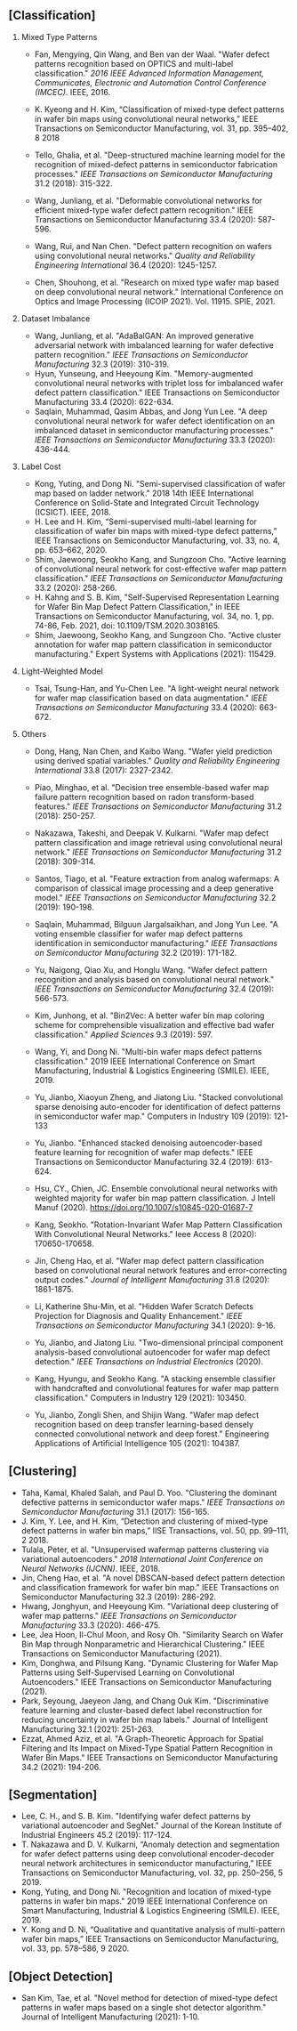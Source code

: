 ## [Classification]

1. Mixed Type Patterns 

   - Fan, Mengying, Qin Wang, and Ben van der Waal. "Wafer defect patterns recognition based on OPTICS and multi-label classification." *2016 IEEE Advanced Information Management, Communicates, Electronic and Automation Control Conference (IMCEC)*. IEEE, 2016.
   - K. Kyeong and H. Kim, “Classification of mixed-type defect patterns in wafer bin maps using convolutional neural networks,” IEEE Transactions on Semiconductor Manufacturing, vol. 31, pp. 395–402, 8 2018

   - Tello, Ghalia, et al. "Deep-structured machine learning model for the recognition of mixed-defect patterns in semiconductor fabrication processes." *IEEE Transactions on Semiconductor Manufacturing* 31.2 (2018): 315-322.
   - Wang, Junliang, et al. "Deformable convolutional networks for efficient mixed-type wafer defect pattern recognition." IEEE Transactions on Semiconductor Manufacturing 33.4 (2020): 587-596. 
   - Wang, Rui, and Nan Chen. "Defect pattern recognition on wafers using convolutional neural networks." *Quality and Reliability Engineering International* 36.4 (2020): 1245-1257.
   - Chen, Shouhong, et al. "Research on mixed type wafer map based on deep convolutional neural network." International Conference on Optics and Image Processing (ICOIP 2021). Vol. 11915. SPIE, 2021.

2. Dataset Imbalance 

   - Wang, Junliang, et al. "AdaBalGAN: An improved generative adversarial network with imbalanced learning for wafer defective pattern recognition." *IEEE Transactions on Semiconductor Manufacturing* 32.3 (2019): 310-319.
   - Hyun, Yunseung, and Heeyoung Kim. "Memory-augmented convolutional neural networks with triplet loss for imbalanced wafer defect pattern classification." IEEE Transactions on Semiconductor Manufacturing 33.4 (2020): 622-634. 
   - Saqlain, Muhammad, Qasim Abbas, and Jong Yun Lee. "A deep convolutional neural network for wafer defect identification on an imbalanced dataset in semiconductor manufacturing processes." *IEEE Transactions on Semiconductor Manufacturing* 33.3 (2020): 436-444.

3. Label Cost 

   - Kong, Yuting, and Dong Ni. "Semi-supervised classification of wafer map based on ladder network." 2018 14th IEEE International Conference on Solid-State and Integrated Circuit Technology (ICSICT). IEEE, 2018.
   - H. Lee and H. Kim, “Semi-supervised multi-label learning for classification of wafer bin maps with mixed-type defect patterns,” IEEE Transactions on Semiconductor Manufacturing, vol. 33, no. 4, pp. 653–662, 2020.
   - Shim, Jaewoong, Seokho Kang, and Sungzoon Cho. "Active learning of convolutional neural network for cost-effective wafer map pattern classification." *IEEE Transactions on Semiconductor Manufacturing* 33.2 (2020): 258-266.
   - H. Kahng and S. B. Kim, "Self-Supervised Representation Learning for Wafer Bin Map Defect Pattern Classification," in IEEE Transactions on Semiconductor Manufacturing, vol. 34, no. 1, pp. 74-86, Feb. 2021, doi: 10.1109/TSM.2020.3038165.
   - Shim, Jaewoong, Seokho Kang, and Sungzoon Cho. "Active cluster annotation for wafer map pattern classification in semiconductor manufacturing." Expert Systems with Applications (2021): 115429.

4. Light-Weighted Model

   - Tsai, Tsung-Han, and Yu-Chen Lee. "A light-weight neural network for wafer map classification based on data augmentation." *IEEE Transactions on Semiconductor Manufacturing* 33.4 (2020): 663-672.

5. Others

   - Dong, Hang, Nan Chen, and Kaibo Wang. "Wafer yield prediction using derived spatial variables." *Quality and Reliability Engineering International* 33.8 (2017): 2327-2342.

   - Piao, Minghao, et al. "Decision tree ensemble-based wafer map failure pattern recognition based on radon transform-based features." *IEEE Transactions on Semiconductor Manufacturing* 31.2 (2018): 250-257.
   - Nakazawa, Takeshi, and Deepak V. Kulkarni. "Wafer map defect pattern classification and image retrieval using convolutional neural network." *IEEE Transactions on Semiconductor Manufacturing* 31.2 (2018): 309-314.
   - Santos, Tiago, et al. "Feature extraction from analog wafermaps: A comparison of classical image processing and a deep generative model." *IEEE Transactions on Semiconductor Manufacturing* 32.2 (2019): 190-198.
   - Saqlain, Muhammad, Bilguun Jargalsaikhan, and Jong Yun Lee. "A voting ensemble classifier for wafer map defect patterns identification in semiconductor manufacturing." *IEEE Transactions on Semiconductor Manufacturing* 32.2 (2019): 171-182.
   - Yu, Naigong, Qiao Xu, and Honglu Wang. "Wafer defect pattern recognition and analysis based on convolutional neural network." *IEEE Transactions on Semiconductor Manufacturing* 32.4 (2019): 566-573.
   - Kim, Junhong, et al. "Bin2Vec: A better wafer bin map coloring scheme for comprehensible visualization and effective bad wafer classification." *Applied Sciences* 9.3 (2019): 597.
   - Wang, Yi, and Dong Ni. "Multi-bin wafer maps defect patterns classification." 2019 IEEE International Conference on Smart Manufacturing, Industrial & Logistics Engineering (SMILE). IEEE, 2019.
   - Yu, Jianbo, Xiaoyun Zheng, and Jiatong Liu. "Stacked convolutional sparse denoising auto-encoder for identification of defect patterns in semiconductor wafer map." Computers in Industry 109 (2019): 121-133
   -  Yu, Jianbo. "Enhanced stacked denoising autoencoder-based feature learning for recognition of wafer map defects." IEEE Transactions on Semiconductor Manufacturing 32.4 (2019): 613-624.
   - Hsu, CY., Chien, JC. Ensemble convolutional neural networks with weighted majority for wafer bin map pattern classification. J Intell Manuf (2020). https://doi.org/10.1007/s10845-020-01687-7 
   - Kang, Seokho. "Rotation-Invariant Wafer Map Pattern Classification With Convolutional Neural Networks." Ieee Access 8 (2020): 170650-170658.
   - Jin, Cheng Hao, et al. "Wafer map defect pattern classification based on convolutional neural network features and error-correcting output codes." *Journal of Intelligent Manufacturing* 31.8 (2020): 1861-1875.
   - Li, Katherine Shu-Min, et al. "Hidden Wafer Scratch Defects Projection for Diagnosis and Quality Enhancement." *IEEE Transactions on Semiconductor Manufacturing* 34.1 (2020): 9-16.
   - Yu, Jianbo, and Jiatong Liu. "Two-dimensional principal component analysis-based convolutional autoencoder for wafer map defect detection." *IEEE Transactions on Industrial Electronics* (2020).
   - Kang, Hyungu, and Seokho Kang. "A stacking ensemble classifier with handcrafted and convolutional features for wafer map pattern classification." Computers in Industry 129 (2021): 103450.
   - Yu, Jianbo, Zongli Shen, and Shijin Wang. "Wafer map defect recognition based on deep transfer learning-based densely connected convolutional network and deep forest." Engineering Applications of Artificial Intelligence 105 (2021): 104387.

   

## [Clustering] 

- Taha, Kamal, Khaled Salah, and Paul D. Yoo. "Clustering the dominant defective patterns in semiconductor wafer maps." *IEEE Transactions on Semiconductor Manufacturing* 31.1 (2017): 156-165.
- J. Kim, Y. Lee, and H. Kim, “Detection and clustering of mixed-type defect patterns in wafer bin maps,” IISE Transactions, vol. 50, pp. 99–111, 2 2018.
- Tulala, Peter, et al. "Unsupervised wafermap patterns clustering via variational autoencoders." *2018 International Joint Conference on Neural Networks (IJCNN)*. IEEE, 2018.
- Jin, Cheng Hao, et al. "A novel DBSCAN-based defect pattern detection and classification framework for wafer bin map." IEEE Transactions on Semiconductor Manufacturing 32.3 (2019): 286-292.
- Hwang, Jonghyun, and Heeyoung Kim. "Variational deep clustering of wafer map patterns." *IEEE Transactions on Semiconductor Manufacturing* 33.3 (2020): 466-475.
- Lee, Jea Hoon, Il-Chul Moon, and Rosy Oh. "Similarity Search on Wafer Bin Map through Nonparametric and Hierarchical Clustering." IEEE Transactions on Semiconductor Manufacturing (2021).
- Kim, Donghwa, and Pilsung Kang. "Dynamic Clustering for Wafer Map Patterns using Self-Supervised Learning on Convolutional Autoencoders." IEEE Transactions on Semiconductor Manufacturing (2021).
- Park, Seyoung, Jaeyeon Jang, and Chang Ouk Kim. "Discriminative feature learning and cluster-based defect label reconstruction for reducing uncertainty in wafer bin map labels." Journal of Intelligent Manufacturing 32.1 (2021): 251-263.
- Ezzat, Ahmed Aziz, et al. "A Graph-Theoretic Approach for Spatial Filtering and Its Impact on Mixed-Type Spatial Pattern Recognition in Wafer Bin Maps." IEEE Transactions on Semiconductor Manufacturing 34.2 (2021): 194-206.



## [Segmentation]
- Lee, C. H., and S. B. Kim. "Identifying wafer defect patterns by variational autoencoder and SegNet." Journal of the Korean Institute of Industrial Engineers 45.2 (2019): 117-124.
- T. Nakazawa and D. V. Kulkarni, “Anomaly detection and segmentation for wafer defect patterns using deep convolutional encoder-decoder neural network architectures in semiconductor manufacturing,” IEEE Transactions on Semiconductor Manufacturing, vol. 32, pp. 250–256, 5 2019.
- Kong, Yuting, and Dong Ni. "Recognition and location of mixed-type patterns in wafer bin maps." 2019 IEEE International Conference on Smart Manufacturing, Industrial & Logistics Engineering (SMILE). IEEE, 2019.
- Y. Kong and D. Ni, “Qualitative and quantitative analysis of multi-pattern wafer bin maps,” IEEE Transactions on Semiconductor Manufacturing, vol. 33, pp. 578–586, 9 2020.



## [Object Detection]

- San Kim, Tae, et al. "Novel method for detection of mixed-type defect patterns in wafer maps based on a single shot detector algorithm." Journal of Intelligent Manufacturing (2021): 1-10.




